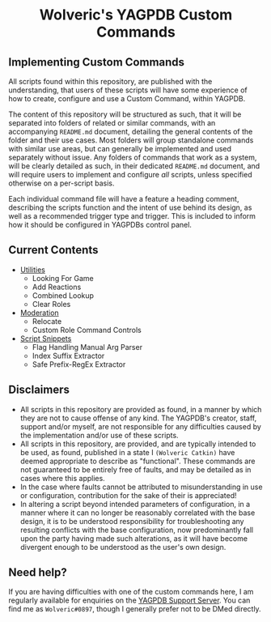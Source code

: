 #
<h1 align="center">Wolveric's YAGPDB Custom Commands</h1>

## Implementing Custom Commands
All scripts found within this repository, are published with the understanding, that users of these scripts will have some experience of how to create, configure and use a Custom Command, within YAGPDB.

The content of this repository will be structured as such, that it will be separated into folders of related or similar commands, with an accompanying `README.md` document, detailing the general contents of the folder and their use cases. Most folders will group standalone commands with similar use areas, but can generally be implemented and used separately without issue.
Any folders of commands that work as a system, will be clearly detailed as such, in their dedicated `README.md` document, and will require users to implement and configure *all* scripts, unless specified otherwise on a per-script basis.

Each individual command file will have a feature a heading comment, describing the scripts function and the intent of use behind its design, as well as a recommended trigger type and trigger. This is included to inform how it should be configured in YAGPDBs control panel.

## Current Contents
+ [Utilities](https://github.com/Wolveric/YAGPDB-Scripts/tree/master/Utilities)
  + Looking For Game
  + Add Reactions
  + Combined Lookup
  + Clear Roles
+ [Moderation](https://github.com/Wolveric/YAGPDB-Scripts/tree/master/Moderation)
  + Relocate
  + Custom Role Command Controls
+ [Script Snippets](https://github.com/Wolveric/YAGPDB-Scripts/tree/master/Script%20Snippets)
  + Flag Handling Manual Arg Parser
  + Index Suffix Extractor
  + Safe Prefix-RegEx Extractor

## Disclaimers
+ All scripts in this repository are provided as found, in a manner by which they are not to cause offense of any kind.
The YAGPDB's creator, staff, support and/or myself, are not responsible for any difficulties caused by the implementation and/or use of these scripts.
+ All scripts in this repository, are provided, and are typically intended to be used, as found, published in a state I `(Wolveric Catkin)` have deemed appropriate to describe as "functional".
These commands are not guaranteed to be entirely free of faults, and may be detailed as in cases where this applies.
+ In the case where faults cannot be attributed to misunderstanding in use or configuration, contribution for the sake of their is appreciated!
+ In altering a script beyond intended parameters of configuration, in a manner where it can no longer be reasonably correlated with the base design, it is to be understood responsibility for troubleshooting any resulting conflicts with the base configuration, now predominantly fall upon the party having made such alterations, as it will have become divergent enough to be understood as the user's own design.

## Need help?
If you are having difficulties with one of the custom commands here, I am regularly available for enquiries on the [YAGPDB Support Server](https://discord.gg/5uVyq2E). You can find me as `Wolveric#0897`, though I generally prefer not to be DMed directly.
